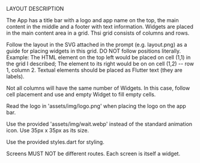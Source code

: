 LAYOUT DESCRIPTION

The App has a title bar with a logo and app name on the top, the main content in the middle and a footer with text information. Widgets are placed in the main content area in a grid. Thsi grid consists of columns and rows. 

Follow the layout in the SVG attached in the prompt (e.g. layout.png) as a guide for placing widgets in this grid. DO NOT follow positions literally. Example: The HTML element on the top left would be placed on cell (1,1) in the grid I described; The element to its right would be on on cell (1,2) -- row 1, column 2. Textual elements should be placed as Flutter text (they are labels).

Not all columns will have the same number of Widgets. In this case, follow cell placement and use and empty Widget to fill empty cells.

Read the logo in 'assets/img/logo.png' when placing the logo on the app bar.

Use the provided 'assets/img/wait.webp' instead of the standard animation icon. Use 35px x 35px as its size.

Use the provided styles.dart for styling.

Screens MUST NOT be different routes. Each screen is itself a widget.

